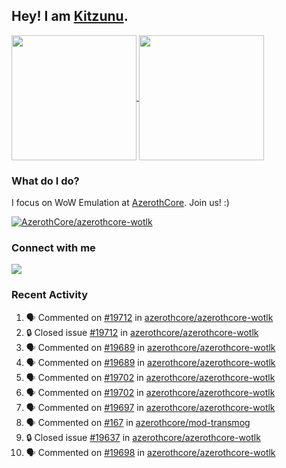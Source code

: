 ## Hey! I am [Kitzunu](https://Github.com/Kitzunu).

<!--
[![Kitzunu's Github stats](https://github-readme-stats.vercel.app/api?username=kitzunu&theme=github_dark&show_icons=true&number_format=long)](https://github.com/Kitzunu)

[![Kitzunu's Language stats](https://github-readme-stats.vercel.app/api/top-langs/?username=Kitzunu&layout=donut&theme=github_dark)](https://github.com/Kitzunu)
-->

<a href="https://github.com/Kitzunu">
  <img height=200 align="center" src="https://github-readme-stats.vercel.app/api?username=kitzunu&theme=github_dark&show_icons=true&number_format=long" />
</a>
<a href="https://github.com/Kitzunu">
  <img height=200 align="center" src="https://github-readme-stats.vercel.app/api/top-langs/?username=Kitzunu&layout=donut&theme=github_dark" />
</a>

### What do I do?

I focus on WoW Emulation at [AzerothCore](https://github.com/AzerothCore). Join us! :)

[![AzerothCore/azerothcore-wotlk](https://github-readme-stats.vercel.app/api/pin/?username=AzerothCore&repo=azerothcore-wotlk&theme=github_dark&show_owner=true)](https://github.com/azerothcore/azerothcore-wotlk)

### Connect with me
[![](https://img.shields.io/badge/AzerothCore%20Discord-Connect%20with%20me!-green)](https://discord.com/invite/gkt4y2x)

### Recent Activity

<!--START_SECTION:activity-->
1. 🗣 Commented on [#19712](https://github.com/azerothcore/azerothcore-wotlk/issues/19712#issuecomment-2308147119) in [azerothcore/azerothcore-wotlk](https://github.com/azerothcore/azerothcore-wotlk)
2. 🔒 Closed issue [#19712](https://github.com/azerothcore/azerothcore-wotlk/issues/19712) in [azerothcore/azerothcore-wotlk](https://github.com/azerothcore/azerothcore-wotlk)
3. 🗣 Commented on [#19689](https://github.com/azerothcore/azerothcore-wotlk/issues/19689#issuecomment-2307192223) in [azerothcore/azerothcore-wotlk](https://github.com/azerothcore/azerothcore-wotlk)
4. 🗣 Commented on [#19689](https://github.com/azerothcore/azerothcore-wotlk/issues/19689#issuecomment-2305747626) in [azerothcore/azerothcore-wotlk](https://github.com/azerothcore/azerothcore-wotlk)
5. 🗣 Commented on [#19702](https://github.com/azerothcore/azerothcore-wotlk/pull/19702#issuecomment-2305496258) in [azerothcore/azerothcore-wotlk](https://github.com/azerothcore/azerothcore-wotlk)
6. 🗣 Commented on [#19702](https://github.com/azerothcore/azerothcore-wotlk/pull/19702#issuecomment-2305481693) in [azerothcore/azerothcore-wotlk](https://github.com/azerothcore/azerothcore-wotlk)
7. 🗣 Commented on [#19697](https://github.com/azerothcore/azerothcore-wotlk/issues/19697#issuecomment-2304720345) in [azerothcore/azerothcore-wotlk](https://github.com/azerothcore/azerothcore-wotlk)
8. 🗣 Commented on [#167](https://github.com/azerothcore/mod-transmog/issues/167#issuecomment-2304700810) in [azerothcore/mod-transmog](https://github.com/azerothcore/mod-transmog)
9. 🔒 Closed issue [#19637](https://github.com/azerothcore/azerothcore-wotlk/issues/19637) in [azerothcore/azerothcore-wotlk](https://github.com/azerothcore/azerothcore-wotlk)
10. 🗣 Commented on [#19698](https://github.com/azerothcore/azerothcore-wotlk/issues/19698#issuecomment-2303899880) in [azerothcore/azerothcore-wotlk](https://github.com/azerothcore/azerothcore-wotlk)
<!--END_SECTION:activity-->

